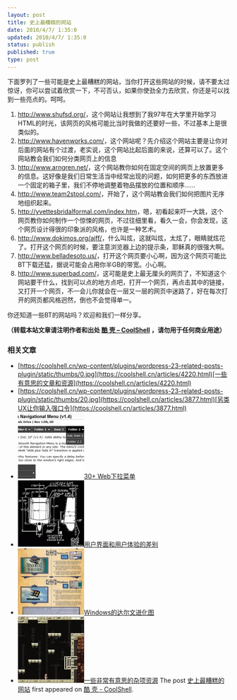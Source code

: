 ```yaml
---
layout: post
title: 史上最糟糕的网站
date: 2010/4/7/ 1:35:0
updated: 2010/4/7/ 1:35:0
status: publish
published: true
type: post
---
```


下面罗列了一些可能是史上最糟糕的网站，当你打开这些网站的时候，请不要太过惊讶，你可以尝试着欣赏一下，不可否认，如果你使劲全力去欣赏，你还是可以找到一些亮点的。呵呵。


1. <http://www.shufsd.org/>，这个网站让我想到了我97年在大学里开始学习HTML的时光，该网页的风格可能比当时我做的还要好一些，不过基本上是很类似的。
2. <http://www.havenworks.com/>，这个网站呢？先介绍这个网站主要是让你对后面的网站有个过渡，老实说，这个网站比起后面的来说，还算可以了。这个网站教会我们如何分类网页上的信息
3. <http://www.arngren.net/>，这个网站教你如何在固定空间的网页上放置更多的信息。这好像是我们日常生活当中经常出现的问题，如何把更多的东西放进一个固定的箱子里，我们不停地调整着物品摆放的位置和顺序……
4. <http://www.team2stool.com/>，开始了，这个网站教会我们如何把图片无序地组织起来。
5. <http://yvettesbridalformal.com/index.htm>，嗯，初看起来吓一大跳，这个网页教你如何制作一个惊悚的网页，不过往细里看，看久一会，你会发现，这个网页设计得很的印象派的风格，也许是一种艺术。
6. <http://www.dokimos.org/ajff/>，什么叫炫，这就叫炫，太炫了，眼睛就炫花了。打开这个网页的时候，要注意浏览器上边的提示条，耶稣真的很强大啊。
7. <http://www.belladesoto.us/>，打开这个网页要小心啊，因为这个网页可能比BT下载还猛，据说可能会占用你半GB的带宽。小心啊。
8. <http://www.superbad.com/>，这可能是史上最无厘头的网页了，不知道这个网站要干什么，找到可以点的地方点吧，打开一个网页，再点击其中的链接，又打开一个网页，不一会儿你就会在一层又一层的网页中迷路了，好在每次打开的网页都风格迥然，倒也不会觉得单一。


你还知道一些BT的网站吗？欢迎和我们一样分享。



**（转载本站文章请注明作者和出处 [酷 壳 – CoolShell](https://coolshell.cn/) ，请勿用于任何商业用途）**



### 相关文章

* [https://coolshell.cn/wp-content/plugins/wordpress-23-related-posts-plugin/static/thumbs/0.jpg](https://coolshell.cn/articles/4220.html)[一些有意思的文章和资源](https://coolshell.cn/articles/4220.html)
* [https://coolshell.cn/wp-content/plugins/wordpress-23-related-posts-plugin/static/thumbs/20.jpg](https://coolshell.cn/articles/3877.html)[另类UX让你输入强口令](https://coolshell.cn/articles/3877.html)
* [![30+ Web下拉菜单](../wp-content/uploads/2010/10/Drop-Down-Menu-Scripts-5-150x150.jpg)](https://coolshell.cn/articles/3207.html)[30+ Web下拉菜单](https://coolshell.cn/articles/3207.html)
* [![用户界面和用户体验的差别](../wp-content/uploads/2010/10/UI-150x150.gif)](https://coolshell.cn/articles/3142.html)[用户界面和用户体验的差别](https://coolshell.cn/articles/3142.html)
* [![Windows的达尔文进化图](../wp-content/uploads/2010/10/W_600-150x150.jpg)](https://coolshell.cn/articles/3097.html)[Windows的达尔文进化图](https://coolshell.cn/articles/3097.html)
* [![一些非常有意思的杂项资源](../wp-content/uploads/2010/09/biolab-150x150.jpg)](https://coolshell.cn/articles/3013.html)[一些非常有意思的杂项资源](https://coolshell.cn/articles/3013.html)
The post [史上最糟糕的网站](https://coolshell.cn/articles/2313.html) first appeared on [酷 壳 - CoolShell](https://coolshell.cn).